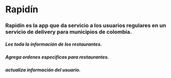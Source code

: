 # Rapidín

### Rapidín es la app que da servicio a los usuarios regulares en un servicio de delivery para municipios de colombia.
##### Lee toda la información de los restaurantes.
##### Agrega ordenes especificas para restaurantes.
##### actualiza información del usuario.
